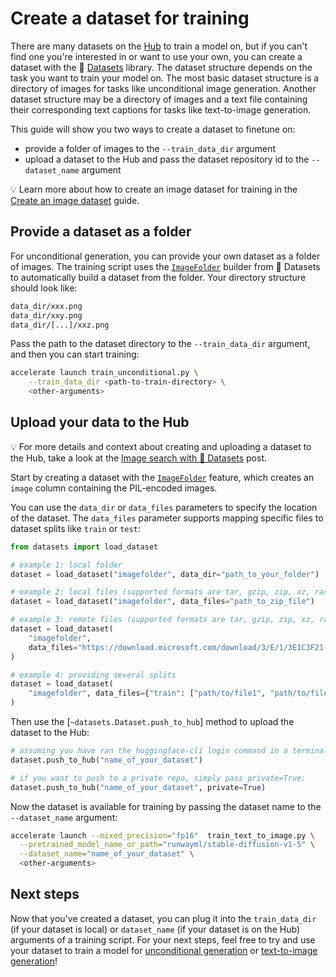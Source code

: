 # Create a dataset for training

There are many datasets on the [Hub](https://huggingface.co/datasets?task_categories=task_categories:text-to-image&sort=downloads) to train a model on, but if you can't find one you're interested in or want to use your own, you can create a dataset with the 🤗 [Datasets](hf.co/docs/datasets) library. The dataset structure depends on the task you want to train your model on. The most basic dataset structure is a directory of images for tasks like unconditional image generation. Another dataset structure may be a directory of images and a text file containing their corresponding text captions for tasks like text-to-image generation.

This guide will show you two ways to create a dataset to finetune on:

- provide a folder of images to the `--train_data_dir` argument
- upload a dataset to the Hub and pass the dataset repository id to the `--dataset_name` argument

<Tip>

💡 Learn more about how to create an image dataset for training in the [Create an image dataset](https://huggingface.co/docs/datasets/image_dataset) guide. 

</Tip>

## Provide a dataset as a folder

For unconditional generation, you can provide your own dataset as a folder of images. The training script uses the [`ImageFolder`](https://huggingface.co/docs/datasets/en/image_dataset#imagefolder) builder from 🤗 Datasets to automatically build a dataset from the folder. Your directory structure should look like:

```bash
data_dir/xxx.png
data_dir/xxy.png
data_dir/[...]/xxz.png
```

Pass the path to the dataset directory to the `--train_data_dir` argument, and then you can start training:

```bash
accelerate launch train_unconditional.py \
    --train_data_dir <path-to-train-directory> \
    <other-arguments>
```

## Upload your data to the Hub

<Tip>

💡 For more details and context about creating and uploading a dataset to the Hub, take a look at the [Image search with 🤗 Datasets](https://huggingface.co/blog/image-search-datasets) post.

</Tip>

Start by creating a dataset with the [`ImageFolder`](https://huggingface.co/docs/datasets/image_load#imagefolder) feature, which creates an `image` column containing the PIL-encoded images. 

You can use the `data_dir` or `data_files` parameters to specify the location of the dataset. The `data_files` parameter supports mapping specific files to dataset splits like `train` or `test`:

```python
from datasets import load_dataset

# example 1: local folder
dataset = load_dataset("imagefolder", data_dir="path_to_your_folder")

# example 2: local files (supported formats are tar, gzip, zip, xz, rar, zstd)
dataset = load_dataset("imagefolder", data_files="path_to_zip_file")

# example 3: remote files (supported formats are tar, gzip, zip, xz, rar, zstd)
dataset = load_dataset(
    "imagefolder",
    data_files="https://download.microsoft.com/download/3/E/1/3E1C3F21-ECDB-4869-8368-6DEBA77B919F/kagglecatsanddogs_3367a.zip",
)

# example 4: providing several splits
dataset = load_dataset(
    "imagefolder", data_files={"train": ["path/to/file1", "path/to/file2"], "test": ["path/to/file3", "path/to/file4"]}
)
```

Then use the [`~datasets.Dataset.push_to_hub`] method to upload the dataset to the Hub:

```python
# assuming you have ran the huggingface-cli login command in a terminal
dataset.push_to_hub("name_of_your_dataset")

# if you want to push to a private repo, simply pass private=True:
dataset.push_to_hub("name_of_your_dataset", private=True)
```

Now the dataset is available for training by passing the dataset name to the `--dataset_name` argument:

```bash
accelerate launch --mixed_precision="fp16"  train_text_to_image.py \
  --pretrained_model_name_or_path="runwayml/stable-diffusion-v1-5" \
  --dataset_name="name_of_your_dataset" \
  <other-arguments>
```

## Next steps

Now that you've created a dataset, you can plug it into the `train_data_dir` (if your dataset is local) or `dataset_name` (if your dataset is on the Hub) arguments of a training script.
For your next steps, feel free to try and use your dataset to train a model for [unconditional generation](unconditional_training) or [text-to-image generation](text2image)!

